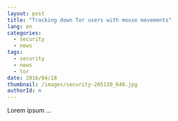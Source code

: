 ```yaml
---
layout: post
title: "Tracking down Tor users with mouse movements"
lang: en
categories:
  - security
  - news
tags:
  - security
  - news
  - tor
date: 2016/04/18
thumbnail: /images/security-265130_640.jpg
authorId: n
---
```

Lorem ipsum ...

